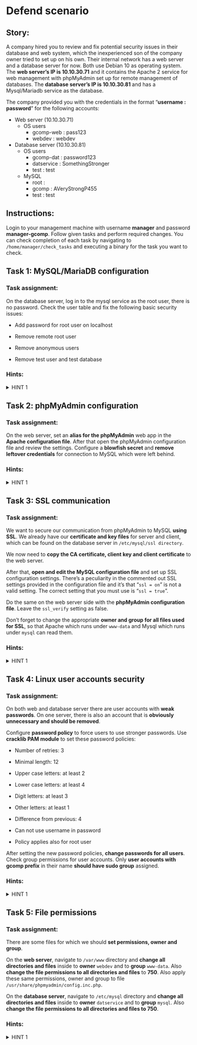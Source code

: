 ﻿# Defend scenario

## Story:

A company hired you to review and fix potential security issues in their database and web system, which the inexperienced son of the company owner tried to set up on his own. Their internal network has a web server and a database server for now. Both use Debian 10 as operating system. The **web server’s IP is 10.10.30.71** and it contains the Apache 2 service for web management with phpMyAdmin set up for remote management of databases. The **database server’s IP is 10.10.30.81** and has a Mysql/Mariadb service as the database. 

The company provided you with the credentials in the format “**username : password**” for the following accounts:

 -   Web server (10.10.30.71)
	 -   OS users
	     -   gcomp-web : pass123
	     -   webdev : webdev
 -   Database server (10.10.30.81)
     -   OS users
	     -   gcomp-dat : password123
	     -   datservice : SomethingStronger
	     -   test : test
     -   MySQL
	     -   root :
	     -   gcomp : AVeryStrongP455
	     -   test : test
    
## Instructions:

Login to your management machine with username **manager** and password **manager-gcomp**. Follow given tasks and perform required changes. You can check completion of each task by navigating to `/home/manager/check_tasks` and executing a binary for the task you want to check.

## Task 1: MySQL/MariaDB configuration

### Task assignment:

On the database server, log in to the mysql service as the root user, there is no password. Check the user table and fix the following basic security issues:

-   Add password for root user on localhost
    
-   Remove remote root user
    
-   Remove anonymous users
    
-   Remove test user and test database
    

### Hints:
<details>
  <summary>HINT 1</summary>

To use the mysql service type "mysql -u USER", where USER is the name of the user to log in as.
	
A simple SQL query to check the user table is "SELECT user,host,password FROM mysql.user"
	
Use an internet search engine to find how to perform these simple tasks as SQL queries.
	
</details>

## Task 2: phpMyAdmin configuration

### Task assignment:

On the web server, set an **alias for the phpMyAdmin** web app in the **Apache configuration file**. After that open the phpMyAdmin configuration file and review the settings. Configure a **blowfish secret** and **remove leftover credentials** for connection to MySQL which were left behind.

### Hints:
<details>
  <summary>HINT 1</summary>
The path to the phpMyAdmin configuration file is: "/usr/share/phpmyadmin/config.inc.php"
	
The path to the Apache configuration file for alias change is: "/etc/apache2/apache2.conf"
</details>

## Task 3: SSL communication

### Task assignment:

We want to secure our communication from phpMyAdmin to MySQL **using SSL**. We already have our **certificate and key files** for server and client, which can be found on the database server in `/etc/mysql/ssl directory`.

We now need to **copy the CA certificate, client key and client certificate** to the web server.

After that, **open and edit the MySQL configuration file** and set up SSL configuration settings. There’s a peculiarity in the commented out SSL settings provided in the configuration file and it’s that “`ssl = on`” is not a valid setting. The correct setting that you must use is “`ssl = true`”.

Do the same on the web server side with the **phpMyAdmin configuration file**. Leave the `ssl_verify` setting as false.

Don’t forget to change the appropriate **owner and group for all files used for SSL**, so that Apache which runs under `www-data` and Mysql which runs under `mysql` can read them.

### Hints:
<details>
  <summary>HINT 1</summary>
  
</details>

## Task 4: Linux user accounts security

### Task assignment:

On both web and database server there are user accounts with **weak passwords**. On one server, there is also an account that is **obviously unnecessary and should be removed**. 

Configure **password policy** to force users to use stronger passwords. Use **cracklib PAM module** to set these password policies:

-   Number of retries: 3
    
-   Minimal length:  12

-   Upper case letters:  at least 2
    
-   Lower case letters:  at least 4
    
-   Digit letters:  at least 3
    
-   Other letters:  at least 1
    
-   Difference from previous:  4
    
-   Can not use username in password
    
-   Policy applies also for root user

After setting the new password policies, **change passwords for all users**. Check group permissions for user accounts. Only **user accounts with gcomp prefix** in their name **should have sudo group** assigned.

### Hints:
<details>
  <summary>HINT 1</summary>
	man pam_cracklib
	man gpasswd
</details>


## Task 5: File permissions

### Task assignment:

There are some files for which we should **set permissions, owner and group**.

On the **web server**, navigate to `/var/www` directory and **change all directories and files** inside to **owner** `webdev` and to **group** `www-data`. Also **change the file permissions to all directories and files** to **750**. Also apply these same permissions, owner and group to file `/usr/share/phpmyadmin/config.inc.php`.

On the **database server**, navigate to `/etc/mysql` directory and **change all directories and files** inside to **owner** `datservice` and to **group** `mysql`. Also **change the file permissions to all directories and files to 750**.

### Hints:
<details>
  <summary>HINT 1</summary>

</details>
